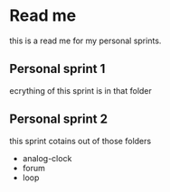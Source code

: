 # Read me
this is a read me for my personal sprints.

## Personal sprint 1
ecrything of this sprint is in that folder

## Personal sprint 2
this sprint cotains out of those folders

* analog-clock
* forum
* loop 